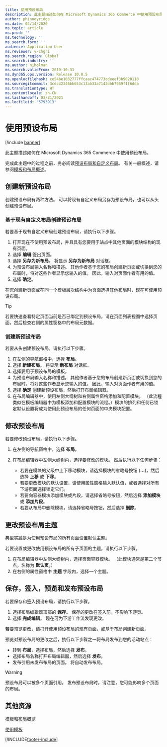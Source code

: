 ```yaml
---
title: 使用预设布局
description: 此主题描述如何在 Microsoft Dynamics 365 Commerce 中使用预设布局。
author: phinneyridge
ms.date: 04/14/2020
ms.topic: article
ms.prod: ''
ms.technology: ''
ms.search.form: ''
audience: Application User
ms.reviewer: v-chgri
ms.search.region: Global
ms.search.industry: ''
ms.author: niholman
ms.search.validFrom: 2019-10-31
ms.dyn365.ops.version: Release 10.0.5
ms.openlocfilehash: ce54be1032777ffcaac474773cdeeef3b9028110
ms.sourcegitcommit: 3cdc42346bb653c13ab33a7142dbb7969f1f6dda
ms.translationtype: HT
ms.contentlocale: zh-CN
ms.lasthandoff: 03/31/2021
ms.locfileid: "5793913"
---
```

# <a name="work-with-preset-layouts"></a>使用预设布局

[!include [banner](includes/banner.md)]

此主题描述如何在 Microsoft Dynamics 365 Commerce 中使用预设布局。

完成此主题中的过程之前，务必阅读[预设布局和自定义布局](templates-layouts-overview.md#preset-and-custom-layouts)。 有关一般概述，请参阅[模板和布局概述](templates-layouts-overview.md)。

## <a name="create-a-new-preset-layout"></a>创建新预设布局

创建预设布局有两种方法。 可以将现有自定义布局另存为预设布局，也可以从头创建预设布局。

### <a name="create-a-preset-layout-from-an-existing-custom-layout"></a>基于现有自定义布局创建预设布局

若要基于现有自定义布局创建预设布局，请执行以下步骤。

1. 打开现在不使用预设布局，并且具有您要用于站点中其他页面的模块结构的现有页面。
1. 选择 **编辑** 签出页面。
1. 选择 **另存为新布局**。 将显示 **另存为新布局** 对话框。
1. 为预设布局输入名称和描述。 其他作者基于您的布局创建新页面或切换到您的布局时，将对这些作者显示您输入的值。 因此，输入对页面作者有用的值。
1. 选择 **确定**。

在您创建新页面或在同一个模板层次结构中为页面选择其他布局时，现在可使用预设布局。

> [!TIP]
> 若要快速查看特定页面当前是否已绑定到预设布局，请在页面列表视图中选择页面，然后检查右侧的属性窗格中的布局元数据。

### <a name="create-a-new-preset-layout"></a>创建新预设布局

若要从头创建预设布局，请执行以下步骤。

1. 在左侧的导航窗格中，选择 **布局**。
1. 选择 **新建布局**。 将显示 **新布局** 对话框。
1. 选择要用于预设布局的模板。
1. 为预设布局输入名称和描述。 其他作者基于您的布局创建新页面或切换到您的布局时，将对这些作者显示您输入的值。 因此，输入对页面作者有用的值。
1. 选择 **确定** 创建新预设布局，然后打开布局编辑器。
1. 在布局编辑器中，使用左侧大纲树和右侧属性窗格添加和配置模块。 （此流程类似在模板编辑器中为模板添加和配置模块的流程。）模块的排列和任何已锁定默认设置将成为使用此预设布局的任何页面的中央模块配置。

## <a name="modify-a-preset-layout"></a>修改预设布局

若要修改预设布局，请执行以下步骤。

1. 在左侧的导航窗格中，选择 **布局**。
1. 在布局编辑器中左侧大纲树内，选择要修改的模块。 然后执行以下任何步骤：

    - 若要在模块的父级中上下移动模块，请选择模块的省略号按钮 (**...**)，然后选择 **上移** 或 **下移**。
    - 若要更改模块的默认设置，请使用属性窗格输入默认值，或者选择对所有下游页面选择锁定它们。
    - 若要向容器模块添加模块或片段，请选择省略号按钮，然后选择 **添加模块** 或 **添加片段**。
    - 若要从布局中删除模块，请选择省略号按钮，然后选择 **删除**。

## <a name="change-a-preset-layout-theme"></a>更改预设布局主题

典型实践是为使用预设布局的所有页面设置默认主题。

若要设置或更改使用预设布局的所有子页面的主题，请执行以下步骤。

1. 在布局编辑器中左侧大纲树内，选择页面容器模块。 （此模块通常是第二个节点，名称为 **默认页**。）
1. 在右侧的属性窗格中 **主题** 字段内，选择一个主题。

## <a name="save-check-in-preview-and-publish-a-preset-layout"></a>保存，签入，预览和发布预设布局

若要保存和签入预设布局，请执行以下步骤。

1. 选择布局编辑器顶部的 **保存**。 保存的更改在签入前，不影响下游页。
1. 选择 **完成编辑**。 现在可为下游工作流发现更改。

若要预览更改，请打开使用预设布局的现有页面，或基于布局创建新页面。

预览对预设布局的更改之后，执行以下步骤之一将布局发布到您的活动站点：

* 转到 **布局**，选择布局，然后选择 **发布**。
* 选择布局名称打开布局编辑器，然后选择 **发布**。
* 发布引用未发布布局的页面。 将自动发布布局。

> [!WARNING]
> 预设布局可以被多个页面引用。 发布预设布局时，请注意，您可能影响多个页面的布局。

## <a name="additional-resources"></a>其他资源

[模板和布局概览](templates-layouts-overview.md)

[使用模板](work-with-templates.md)


[!INCLUDE[footer-include](../includes/footer-banner.md)]
